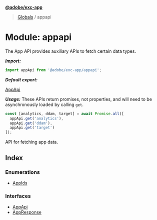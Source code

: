 **[@adobe/exc-app](../README.md)**

> [Globals](../README.md) / appapi

# Module: appapi

The App API provides auxiliary APIs to fetch certain data types.

***Import:***

```typescript
import appApi from '@adobe/exc-app/appapi';
```

***Default export:***

[AppApi](../interfaces/app.appapi.md#interface-appapi)

***Usage:***
These APIs return promises, not properties, and will need to be
asynchronously loaded by calling `get`.

```typescript
const [analytics, ddam, target] = await Promise.all([
  appApi.get('analytics'),
  appApi.get('ddam'),
  appApi.get('target')
]);

```

API for fetching app data.

## Index

### Enumerations

* [AppIds](../enums/appapi.appids.md)

### Interfaces

* [AppApi](../interfaces/appapi.appapi-1.md)
* [AppResponse](../interfaces/appapi.appresponse.md)
